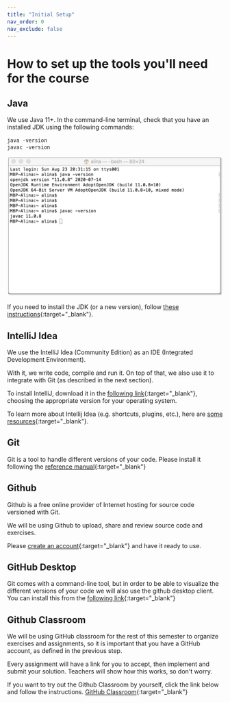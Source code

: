 ```yaml
---
title: "Initial Setup"
nav_order: 0
nav_exclude: false
---
```


# How to set up the tools you'll need for the course

## Java 

We use Java 11+. In the command-line terminal, check that you have an installed JDK using the following commands: 
```
java -version
javac -version
```
![java_version](java-version.png)

If you need to install the JDK (or a new version), follow [these instructions](https://adoptopenjdk.net/releases.html){:target="_blank"}.

## IntelliJ Idea

We use the IntelliJ Idea (Community Edition) as an IDE (Integrated Development Environment).

With it, we write code, compile and run it. On top of that, we also use it to integrate with Git (as described in the next section).

To install IntelliJ, download it in the [following link](https://www.jetbrains.com/idea/download){:target="_blank"}, choosing the appropriate version for your operating system.

To learn more about Intellij Idea (e.g. shortcuts, plugins, etc.), here are [some resources](https://www.jetbrains.com/idea/resources/){:target="_blank"}.

## Git

Git is a tool to handle different versions of your code. Please install it following the [reference manual](https://git-scm.com/book/en/v2/Getting-Started-Installing-Git){:target="_blank"}

## Github

Github is a free online provider of Internet hosting for source code versioned with Git.

We will be using Github to upload, share and review source code and exercises.

Please [create an account](https://github.com/){:target="_blank"} and have it ready to use.

## GitHub Desktop

Git comes with a command-line tool, but in order to be able to visualize the different versions of your code we will also use the github desktop client. You can install this from the [following link](https://desktop.github.com/){:target="_blank"}

## Github Classroom

We will be using GitHub classroom for the rest of this semester to organize exercises and
assignments, so it is important that you have a GitHub account, as defined in the previous step.

Every assignment will have a link for you to accept, then implement and submit your solution. Teachers will show how this works, so don't worry.

If you want to try out the Github Classroom by yourself, click the link below and follow the instructions.
[GitHub Classroom](https://classroom.github.com/a/uanpkbEI){:target="_blank"}
